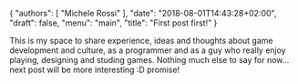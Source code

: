 {
    "authors": [
        "Michele Rossi"
    ],
    "date": "2018-08-01T14:43:28+02:00",
    "draft": false,
    "menu": "main",
    "title": "First post first!"
}

This is my space to share experience, ideas and thoughts about game development and culture, as a programmer and as a guy who really enjoy playing, designing and studing games.
Nothing much else to say for now... next post will be more interesting :D promise!
